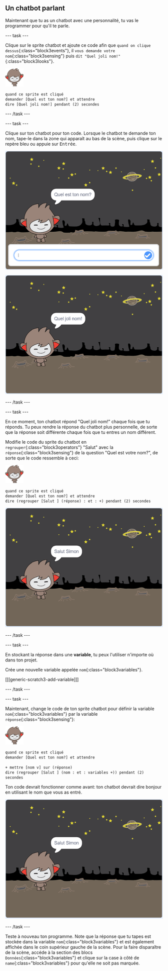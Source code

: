 ## Un chatbot parlant

Maintenant que tu as un chatbot avec une personnalité, tu vas le programmer pour qu'il te parle.

--- task ---

Clique sur le sprite chatbot et ajoute ce code afin que `quand on clique dessus`{:class="block3events"}, il `vous demande votre nom`{:class="block3sensing"} puis `dit "Quel joli nom!"`{:class="block3looks"}.

![nano sprite](images/nano-sprite.png)

```blocks3
quand ce sprite est cliqué
demander [Quel est ton nom?] et attendre
dire [Quel joli nom!] pendant (2) secondes
```

--- /task ---

--- task ---

Clique sur ton chatbot pour ton code. Lorsque le chatbot te demande ton nom, tape-le dans la zone qui apparaît au bas de la scène, puis clique sur le repère bleu ou appuie sur <kbd>Entrée</kbd>.

![Test d'une reponse du ChatBot](images/chatbot-ask-test1.png)

![Test d'une reponse du ChatBot](images/chatbot-ask-test2.png)

--- /task ---

--- task ---

En ce moment, ton chatbot répond "Quel joli nom!" chaque fois que tu réponds. Tu peux rendre la réponse du chatbot plus personnelle, de sorte que la réponse soit différente chaque fois que tu entres un nom différent.

Modifie le code du sprite du chatbot en `regrouper`{:class="block3operators"} "Salut" avec la `réponse`{:class="block3sensing"} de la question "Quel est votre nom?", de sorte que le code ressemble à ceci:

![nano sprite](images/nano-sprite.png)

```blocks3
quand ce sprite est cliqué
demander [Quel est ton nom?] et attendre
dire (regrouper [Salut ] (réponse) : et : +) pendant (2) secondes
```

![Test d'une réponse personnalisée](images/chatbot-answer-test.png)

--- /task ---

--- task ---

En stockant la réponse dans une **variable**, tu peux l'utiliser n'importe où dans ton projet.

Crée une nouvelle variable appelée `nom`{:class="block3variables"}.

[[[generic-scratch3-add-variable]]]

--- /task ---

--- task ---

Maintenant, change le code de ton sprite chatbot pour définir la variable `nom`{:class="block3variables"} par la variable `réponse`{:class="block3sensing"}:

![nano sprite](images/nano-sprite.png)

```blocks3
quand ce sprite est cliqué
demander [Quel est ton nom?] et attendre

+ mettre [nom v] sur (réponse)
dire (regrouper [Salut ] (nom : et : variables +)) pendant (2) secondes
```

Ton code devrait fonctionner comme avant: ton chatbot devrait dire bonjour en utilisant le nom que vous as entré.

![Test d'une réponse personnalisée](images/chatbot-answer-test.png)

--- /task ---

Teste à nouveau ton programme. Note que la réponse que tu tapes est stockée dans la variable `nom`{:class="block3variables"} et est également affichée dans le coin supérieur gauche de la scène. Pour la faire disparaître de la scène, accéde à la section des blocs `Données`{:class="block3variables"} et clique sur la case à côté de `name`{:class="block3variables"} pour qu'elle ne soit pas marquée.